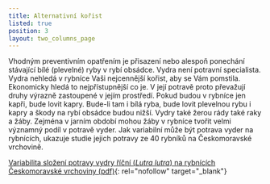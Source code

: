 ```yaml
---
title: Alternativní kořist
listed: true
position: 3
layout: two_columns_page
---
```

Vhodným preventivním opatřením je přisazení nebo alespoň ponechání
stávající bílé (plevelné) ryby v rybí obsádce. Vydra není potravní
specialista. Vydra nehledá v rybníce Vaši nejcennější kořist, aby se Vám
pomstila. Ekonomicky hledá to nejpřístupnější co je. V její potravě
proto převažují druhy výrazně zastoupené v jejím prostředí. Pokud budou
v rybníce jen kapři, bude lovit kapry. Bude-li tam i bílá ryba, bude
lovit plevelnou rybu i kapry a škody na rybí obsádce budou nižší. Vydry
také žerou rády také raky a žáby. Zejména v jarním období mohou žáby v
rybníce tvořit velmi významný podíl v potravě vyder. Jak variabilní může
být potrava vyder na rybnících, ukazuje studie jejich potravy ze 40
rybníků na Českomoravské vrchovině.

[Variabilita složení potravy vydry říční (*Lutra lutra*) na rybnících
Českomoravské vrchoviny (pdf)](/uploads/Lynx_2007_031-046_Poledn_k.pdf
"Lynx_2007_Polednik"){: rel="nofollow" target="_blank"} 
